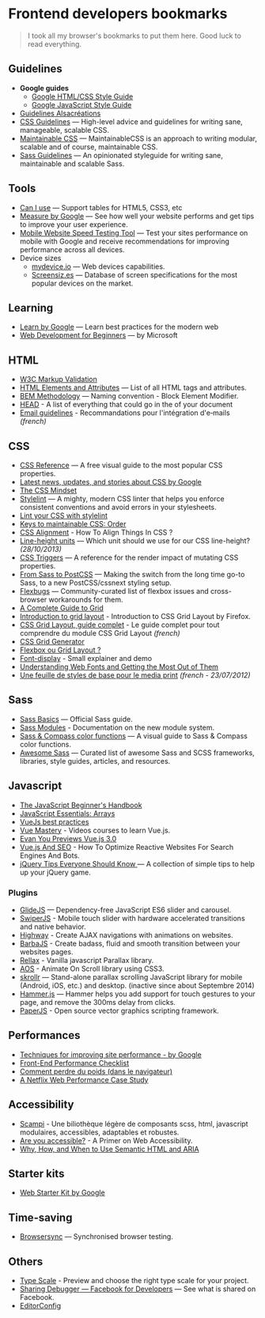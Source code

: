 Frontend developers bookmarks
===========================

> I took all my browser's bookmarks to put them here. Good luck to read everything.

## Guidelines
+ **Google guides** 
    + [Google HTML/CSS Style Guide](https://google.github.io/styleguide/htmlcssguide.html)
    + [Google JavaScript Style Guide](https://google.github.io/styleguide/jsguide.html)
+ [Guidelines Alsacréations](https://www.alsacreations.com/outils/guidelines/)
+ [CSS Guidelines](http://cssguidelin.es/) — High-level advice and guidelines for writing sane, manageable, scalable CSS.
+ [Maintainable CSS](http://maintainablecss.com/) — MaintainableCSS is an approach to writing modular, scalable and of course, maintainable CSS.
+ [Sass Guidelines](https://sass-guidelin.es/) — An opinionated styleguide for writing sane, maintainable and scalable Sass.

## Tools
+ [Can I use](http://caniuse.com/) — Support tables for HTML5, CSS3, etc
+ [Measure by Google](https://web.dev/measure/) — See how well your website performs and get tips to improve your user experience.
+ [Mobile Website Speed Testing Tool](https://testmysite.thinkwithgoogle.com/) — Test your sites performance on mobile with Google and receive recommendations for improving performance across all devices.
+ Device sizes
    + [mydevice.io](http://www.mydevice.io/) — Web devices capabilities.
    + [Screensiz.es](http://screensiz.es/phone) — Database of screen specifications for the most popular devices on the market.

## Learning
+ [Learn by Google](https://web.dev/learn/) — Learn best practices for the modern web
+ [Web Development for Beginners](https://github.com/microsoft/Web-Dev-For-Beginners) — by Microsoft

## HTML
+ [W3C Markup Validation](https://validator.w3.org/)
+ [HTML Elements and Attributes](https://simon.html5.org/html-elements) — List of all HTML tags and attributes.
+ [BEM Methodology](https://en.bem.info/methodology/) — Naming convention - Block Element Modifier.
+ [HEAD](https://htmlhead.dev/) - A list of everything that could go in the <head> of your document
+ [Email guidelines](https://github.com/hteumeuleu/email-guidelines/blob/master/translations/fr-FR/README.md) - Recommandations pour l'intégration d'e‑mails _(french)_


## CSS
+ [CSS Reference](http://cssreference.io/) — A free visual guide to the most popular CSS properties.
+ [Latest news, updates, and stories about CSS by Google](https://web.dev/tags/css/)
+ [The CSS Mindset](https://mxb.dev/blog/the-css-mindset/)
+ [Stylelint](http://stylelint.io/) — A mighty, modern CSS linter that helps you enforce consistent conventions and avoid errors in your stylesheets.
+ [Lint your CSS with stylelint](https://css-tricks.com/stylelint/)
+ [Keys to maintainable CSS: Order](https://pyx.space/post/keys-to-maintainable-css-order)
+ [CSS Alignment](https://www.smashingmagazine.com/2019/03/css-alignment/) - How To Align Things In CSS ?
+ [Line-height units](http://tzi.fr/css/line-height-units) — Which unit should we use for our CSS line-height? _(28/10/2013)_
+ [CSS Triggers](https://csstriggers.com/) — A reference for the render impact of mutating CSS properties.
+ [From Sass to PostCSS](https://tylergaw.com/articles/sass-to-postcss) — Making the switch from the long time go-to Sass, to a new PostCSS/cssnext styling setup.
+ [Flexbugs](https://github.com/philipwalton/flexbugs) — Community-curated list of flexbox issues and cross-browser workarounds for them.
+ [A Complete Guide to Grid](https://css-tricks.com/snippets/css/complete-guide-grid/)
+ [Introduction to grid layout](https://mozilladevelopers.github.io/playground/css-grid) - Introduction to CSS Grid Layout by Firefox.
+ [CSS Grid Layout, guide complet](https://la-cascade.io/css-grid-layout-guide-complet/) - Le guide complet pour tout comprendre du module CSS Grid Layout _(french)_
+ [CSS Grid Generator](https://cssgrid-generator.netlify.app/)
+ [Flexbox ou Grid Layout ?](https://www.alsacreations.com/article/lire/1794-flexbox-ou-grid-layout.html)
+ [Font-display](https://font-display.glitch.me/) - Small explainer and demo
+ [Understanding Web Fonts and Getting the Most Out of Them](https://css-tricks.com/understanding-web-fonts-getting/)
+ [Une feuille de styles de base pour le media print](http://www.alsacreations.com/astuce/lire/1160-une-feuille-de-styles-de-base-pour-le-media-print.html) _(french - 23/07/2012)_

## Sass
+ [Sass Basics](http://sass-lang.com/guide) — Official Sass guide.
+ [Sass Modules](https://sass-lang.com/documentation/modules) - Documentation on the new module system.
+ [Sass & Compass color functions](http://jackiebalzer.com/color) — A visual guide to Sass & Compass color functions.
+ [Awesome Sass](https://github.com/Famolus/awesome-sass) — Curated list of awesome Sass and SCSS frameworks, libraries, style guides, articles, and resources.

## Javascript
+ [The JavaScript Beginner's Handbook](https://www.freecodecamp.org/news/the-complete-javascript-handbook-f26b2c71719c/)
+ [JavaScript Essentials: Arrays](https://codeburst.io/javascript-essentials-arrays-2d275b9598c5)
+ [VueJs best practices](https://blog.usejournal.com/vue-js-best-practices-c5da8d7af48d)
+ [Vue Mastery](https://www.vuemastery.com/courses/) - Videos courses to learn Vue.js.
+ [Evan You Previews Vue.js 3.0](https://medium.com/vue-mastery/evan-you-previews-vue-js-3-0-ab063dec3547)
+ [Vue.js And SEO](https://www.smashingmagazine.com/2019/05/vue-js-seo-reactive-websites-search-engines-bots/) - How To Optimize Reactive Websites For Search Engines And Bots.
+ [jQuery Tips Everyone Should Know ](https://github.com/AllThingsSmitty/jquery-tips-everyone-should-know) — A collection of simple tips to help up your jQuery game.

### Plugins
+ [GlideJS](https://glidejs.com/) — Dependency-free JavaScript ES6 slider and carousel.
+ [SwiperJS](https://swiperjs.com/) - Mobile touch slider with hardware accelerated transitions and native behavior.
+ [Highway](https://highway.js.org/) - Create AJAX navigations with animations on websites.
+ [BarbaJS](https://barba.js.org/) - Create badass, fluid and smooth transition between your websites pages.
+ [Rellax](https://github.com/dixonandmoe/rellax) - Vanilla javascript Parallax library.
+ [AOS](https://michalsnik.github.io/aos/) - Animate On Scroll library using CSS3.
+ [skrollr](https://github.com/Prinzhorn/skrollr) — Stand-alone parallax scrolling JavaScript library for mobile (Android, iOS, etc.) and desktop. (inactive since about Septembre 2014)
+ [Hammer.js](http://hammerjs.github.io/) — Hammer helps you add support for touch gestures to your page, and remove the 300ms delay from clicks.
+ [PaperJS](http://paperjs.org/) - Open source vector graphics scripting framework.

## Performances
+ [Techniques for improving site performance - by Google](https://web.dev/fast/)
+ [Front-End Performance Checklist](https://github.com/thedaviddias/Front-End-Performance-Checklist/blob/master/README.md)
+ [Comment perdre du poids (dans le navigateur)](https://browserdiet.com/fr/)
+ [A Netflix Web Performance Case Study](https://medium.com/dev-channel/a-netflix-web-performance-case-study-c0bcde26a9d9)

## Accessibility
+ [Scampi](https://pidila.gitlab.io/scampi/) - Une biliothèque légère de composants scss, html, javascript modulaires, accessibles, adaptables et robustes.
+ [Are you accessible?](https://medium.com/samsung-internet-dev/are-you-accessible-a-primer-on-web-accessibility-7b2ab0ceffe8) - A Primer on Web Accessibility.
+ [Why, How, and When to Use Semantic HTML and ARIA](https://css-tricks.com/why-how-and-when-to-use-semantic-html-and-aria/)

## Starter kits
+ [Web Starter Kit by Google](https://github.com/google/web-starter-kit)

## Time-saving
+ [Browsersync](https://www.browsersync.io/) — Synchronised browser testing.

## Others
+ [Type Scale](http://type-scale.com/) - Preview and choose the right type scale for your project.
+ [Sharing Debugger — Facebook for Developers](https://developers.facebook.com/tools/debug/) — See what is shared on Facebook.
+ [EditorConfig](http://editorconfig.org/)
